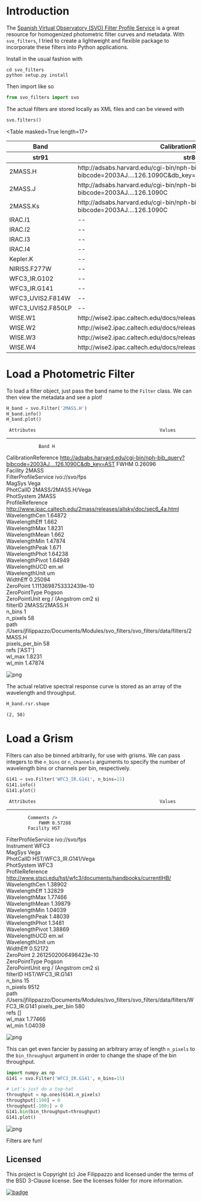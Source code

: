 # Introduction

The [Spanish Virtual Observatory (SVO) Filter Profile Service](http://svo2.cab.inta-csic.es/theory/fps3/) is a great resource for homogenized photometric filter curves and metadata. With `svo_filters`, I tried to create a lightweight and flexible package to incorporate these filters into Python applications.

Install in the usual fashion with

```
cd svo_filters
python setup.py install
```

Then import like so


```python
from svo_filters import svo
```

The actual filters are stored locally as XML files and can be viewed with


```python
svo.filters()
```




&lt;Table masked=True length=17&gt;
<table id="table4531156752" class="table-striped table-bordered table-condensed">
<thead><tr><th>Band</th><th>CalibrationReference</th><th>FWHM</th><th>Facility</th><th>FilterProfileService</th><th>MagSys</th><th>PhotCalID</th><th>PhotSystem</th><th>ProfileReference</th><th>WavelengthCen</th><th>WavelengthEff</th><th>WavelengthMax</th><th>WavelengthMean</th><th>WavelengthMin</th><th>WavelengthPeak</th><th>WavelengthPhot</th><th>WavelengthPivot</th><th>WavelengthUCD</th><th>WavelengthUnit</th><th>WidthEff</th><th>ZeroPoint</th><th>ZeroPointType</th><th>ZeroPointUnit</th><th>filterID</th><th>n_bins</th><th>n_channels</th><th>path</th><th>refs</th><th>Instrument</th><th>DetectorType</th><th>Comments</th></tr></thead>
<thead><tr><th>str91</th><th>str86</th><th>str91</th><th>str91</th><th>str91</th><th>str91</th><th>str91</th><th>str91</th><th>str91</th><th>str91</th><th>str91</th><th>str91</th><th>str91</th><th>str91</th><th>str91</th><th>str91</th><th>str91</th><th>str91</th><th>str91</th><th>str91</th><th>str91</th><th>str91</th><th>str91</th><th>str91</th><th>str91</th><th>str91</th><th>str91</th><th>str91</th><th>str91</th><th>str86</th><th>str91</th></tr></thead>
<tr><td>2MASS.H</td><td>http://adsabs.harvard.edu/cgi-bin/nph-bib_query?bibcode=2003AJ....126.1090C&amp;db_key=AST</td><td>0.26096</td><td>2MASS</td><td>ivo://svo/fps</td><td>Vega</td><td>2MASS/2MASS.H/Vega</td><td>2MASS</td><td>http://www.ipac.caltech.edu/2mass/releases/allsky/doc/sec6_4a.html</td><td>1.64872</td><td>1.662</td><td>1.8231</td><td>1.662</td><td>1.47874</td><td>1.671</td><td>1.64238</td><td>1.64949</td><td>em.wl</td><td>um</td><td>0.25094</td><td>1024.0</td><td>Pogson</td><td>Jy</td><td>2MASS/2MASS.H</td><td>1</td><td>58</td><td>/Users/jfilippazzo/Documents/Modules/svo_filters/svo_filters/data/filters/2MASS.H</td><td>[&apos;AST&apos;]</td><td>--</td><td>--</td><td>--</td></tr>
<tr><td>2MASS.J</td><td>http://adsabs.harvard.edu/cgi-bin/nph-bib_query?bibcode=2003AJ....126.1090C</td><td>0.21491</td><td>2MASS</td><td>ivo://svo/fps</td><td>Vega</td><td>2MASS/2MASS.J/Vega</td><td>2MASS</td><td>http://www.ipac.caltech.edu/2mass/releases/allsky/doc/sec6_4a.html#rsr</td><td>1.23906</td><td>1.235</td><td>1.4068</td><td>1.235</td><td>1.08065</td><td>1.326</td><td>1.23209</td><td>1.23931</td><td>em.wl</td><td>um</td><td>0.16241</td><td>1594.0</td><td>Pogson</td><td>Jy</td><td>2MASS/2MASS.J</td><td>1</td><td>107</td><td>/Users/jfilippazzo/Documents/Modules/svo_filters/svo_filters/data/filters/2MASS.J</td><td>[&apos;2003AJ....126.1090C&apos;]</td><td>--</td><td>--</td><td>--</td></tr>
<tr><td>2MASS.Ks</td><td>http://adsabs.harvard.edu/cgi-bin/nph-bib_query?bibcode=2003AJ....126.1090C</td><td>0.27846</td><td>2MASS</td><td>ivo://svo/fps</td><td>Vega</td><td>2MASS/2MASS.Ks/Vega</td><td>2MASS</td><td>http://www.ipac.caltech.edu/2mass/releases/allsky/doc/sec6_4a.html#rsr</td><td>2.1634</td><td>2.159</td><td>2.35524</td><td>2.159</td><td>1.95437</td><td>2.263</td><td>2.15577</td><td>2.16386</td><td>em.wl</td><td>um</td><td>0.26189</td><td>666.8</td><td>Pogson</td><td>Jy</td><td>2MASS/2MASS.Ks</td><td>1</td><td>76</td><td>/Users/jfilippazzo/Documents/Modules/svo_filters/svo_filters/data/filters/2MASS.Ks</td><td>[&apos;2003AJ....126.1090C&apos;]</td><td>--</td><td>--</td><td>--</td></tr>
<tr><td>IRAC.I1</td><td>--</td><td>0.74317</td><td>Spitzer</td><td>ivo://svo/fps</td><td>Vega</td><td>Spitzer/IRAC.I1/Vega</td><td>IRAC</td><td>http://ssc.spitzer.caltech.edu/irac/spectral_response.html</td><td>3.54656</td><td>3.50751</td><td>3.96144</td><td>3.55726</td><td>3.12962</td><td>3.73052</td><td>3.52039</td><td>3.55079</td><td>em.wl</td><td>um</td><td>0.68362</td><td>277.222253517</td><td>Pogson</td><td>Jy</td><td>Spitzer/IRAC.I1</td><td>1</td><td>391</td><td>/Users/jfilippazzo/Documents/Modules/svo_filters/svo_filters/data/filters/IRAC.I1</td><td>[]</td><td>IRAC</td><td>--</td><td>--</td></tr>
<tr><td>IRAC.I2</td><td>--</td><td>1.00968</td><td>Spitzer</td><td>ivo://svo/fps</td><td>Vega</td><td>Spitzer/IRAC.I2/Vega</td><td>IRAC</td><td>http://ssc.spitzer.caltech.edu/irac/spectral_response.html</td><td>4.50243</td><td>4.43658</td><td>5.05606</td><td>4.50493</td><td>3.91733</td><td>4.43578</td><td>4.4543</td><td>4.49596</td><td>em.wl</td><td>um</td><td>0.86499</td><td>179.036636396</td><td>Pogson</td><td>Jy</td><td>Spitzer/IRAC.I2</td><td>1</td><td>401</td><td>/Users/jfilippazzo/Documents/Modules/svo_filters/svo_filters/data/filters/IRAC.I2</td><td>[]</td><td>IRAC</td><td>--</td><td>--</td></tr>
<tr><td>IRAC.I3</td><td>--</td><td>1.39119</td><td>Spitzer</td><td>ivo://svo/fps</td><td>Vega</td><td>Spitzer/IRAC.I3/Vega</td><td>IRAC</td><td>http://ssc.spitzer.caltech.edu/irac/spectral_response.html</td><td>5.71566</td><td>5.6281</td><td>6.50889</td><td>5.73857</td><td>4.89828</td><td>5.96712</td><td>5.65638</td><td>5.72446</td><td>em.wl</td><td>um</td><td>1.25612</td><td>113.848293842</td><td>Pogson</td><td>Jy</td><td>Spitzer/IRAC.I3</td><td>1</td><td>311</td><td>/Users/jfilippazzo/Documents/Modules/svo_filters/svo_filters/data/filters/IRAC.I3</td><td>[]</td><td>IRAC</td><td>--</td><td>--</td></tr>
<tr><td>IRAC.I4</td><td>--</td><td>2.83118</td><td>Spitzer</td><td>ivo://svo/fps</td><td>Vega</td><td>Spitzer/IRAC.I4/Vega</td><td>IRAC</td><td>http://ssc.spitzer.caltech.edu/irac/spectral_response.html</td><td>7.85565</td><td>7.58916</td><td>9.58759</td><td>7.92737</td><td>6.29938</td><td>8.45909</td><td>7.67414</td><td>7.88423</td><td>em.wl</td><td>um</td><td>2.52885</td><td>61.9973692512</td><td>Pogson</td><td>Jy</td><td>Spitzer/IRAC.I4</td><td>1</td><td>350</td><td>/Users/jfilippazzo/Documents/Modules/svo_filters/svo_filters/data/filters/IRAC.I4</td><td>[]</td><td>IRAC</td><td>--</td><td>--</td></tr>
<tr><td>Kepler.K</td><td>--</td><td>0.39934</td><td>Kepler</td><td>ivo://svo/fps</td><td>Vega</td><td>Kepler/Kepler.K/Vega</td><td>Kepler</td><td>http://keplergo.arc.nasa.gov/CalibrationResponse.shtml</td><td>0.63593</td><td>0.57813</td><td>0.90502</td><td>0.64168</td><td>0.41837</td><td>0.589</td><td>0.59823</td><td>0.63034</td><td>em.wl</td><td>um</td><td>0.35284</td><td>3033.0662326897</td><td>Pogson</td><td>Jy</td><td>Kepler/Kepler.K</td><td>1</td><td>623</td><td>/Users/jfilippazzo/Documents/Modules/svo_filters/svo_filters/data/filters/Kepler.K</td><td>[]</td><td>Kepler</td><td>--</td><td>--</td></tr>
<tr><td>NIRISS.F277W</td><td>--</td><td>0.73007</td><td>JWST</td><td>ivo://svo/fps</td><td>Vega</td><td>JWST/NIRISS.F277W/Vega</td><td>NIRISS</td><td>http://jwst.astro.umontreal.ca/?page_id=116</td><td>2.77775</td><td>2.72355</td><td>3.22972</td><td>2.78392</td><td>2.36989</td><td>2.902</td><td>2.73952</td><td>2.77579</td><td>em.wl</td><td>um</td><td>0.71526</td><td>430.62938035989</td><td>Pogson</td><td>Jy</td><td>JWST/NIRISS.F277W</td><td>1</td><td>933</td><td>/Users/jfilippazzo/Documents/Modules/svo_filters/svo_filters/data/filters/NIRISS.F277W</td><td>[]</td><td>NIRISS</td><td>1</td><td>--</td></tr>
<tr><td>WFC3_IR.G102</td><td>--</td><td>0.57288</td><td>HST</td><td>ivo://svo/fps</td><td>Vega</td><td>HST/WFC3_IR.G141/Vega</td><td>WFC3</td><td>http://www.stsci.edu/hst/wfc3/documents/handbooks/currentIHB/</td><td>1.38902</td><td>1.32829</td><td>1.77466</td><td>1.39879</td><td>1.04039</td><td>1.48039</td><td>1.3481</td><td>1.38869</td><td>em.wl</td><td>um</td><td>0.52172</td><td>1330.8028480785</td><td>Pogson</td><td>Jy</td><td>HST/WFC3_IR.G141</td><td>1</td><td>9512</td><td>/Users/jfilippazzo/Documents/Modules/svo_filters/svo_filters/data/filters/WFC3_IR.G102</td><td>[]</td><td>WFC3</td><td>--</td><td>/&gt;</td></tr>
<tr><td>WFC3_IR.G141</td><td>--</td><td>0.57288</td><td>HST</td><td>ivo://svo/fps</td><td>Vega</td><td>HST/WFC3_IR.G141/Vega</td><td>WFC3</td><td>http://www.stsci.edu/hst/wfc3/documents/handbooks/currentIHB/</td><td>1.38902</td><td>1.32829</td><td>1.77466</td><td>1.39879</td><td>1.04039</td><td>1.48039</td><td>1.3481</td><td>1.38869</td><td>em.wl</td><td>um</td><td>0.52172</td><td>1330.8028480785</td><td>Pogson</td><td>Jy</td><td>HST/WFC3_IR.G141</td><td>1</td><td>9512</td><td>/Users/jfilippazzo/Documents/Modules/svo_filters/svo_filters/data/filters/WFC3_IR.G141</td><td>[]</td><td>WFC3</td><td>--</td><td>/&gt;</td></tr>
<tr><td>WFC3_UVIS2.F814W</td><td>--</td><td>0.15047</td><td>HST</td><td>ivo://svo/fps</td><td>Vega</td><td>HST/WFC3_UVIS2.F814W/Vega</td><td>WFC3</td><td>http://www.stsci.edu/hst/wfc3/documents/handbooks/currentIHB/</td><td>0.78142</td><td>0.78961</td><td>0.96836</td><td>0.80527</td><td>0.69782</td><td>0.71331</td><td>0.795</td><td>0.8024</td><td>em.wl</td><td>um</td><td>0.15357</td><td>2440.7647763072</td><td>Pogson</td><td>Jy</td><td>HST/WFC3_UVIS2.F814W</td><td>1</td><td>1981</td><td>/Users/jfilippazzo/Documents/Modules/svo_filters/svo_filters/data/filters/WFC3_UVIS2.F814W</td><td>[]</td><td>WFC3</td><td>--</td><td>/&gt;</td></tr>
<tr><td>WFC3_UVIS2.F850LP</td><td>--</td><td>0.1168</td><td>HST</td><td>ivo://svo/fps</td><td>Vega</td><td>HST/WFC3_UVIS2.F850LP/Vega</td><td>WFC3</td><td>http://www.stsci.edu/hst/wfc3/documents/handbooks/currentIHB/</td><td>0.90823</td><td>0.91246</td><td>1.09224</td><td>0.91781</td><td>0.82505</td><td>0.88218</td><td>0.91474</td><td>0.9166</td><td>em.wl</td><td>um</td><td>0.1182</td><td>2240.8216993878</td><td>Pogson</td><td>Jy</td><td>HST/WFC3_UVIS2.F850LP</td><td>1</td><td>1711</td><td>/Users/jfilippazzo/Documents/Modules/svo_filters/svo_filters/data/filters/WFC3_UVIS2.F850LP</td><td>[]</td><td>WFC3</td><td>--</td><td>/&gt;</td></tr>
<tr><td>WISE.W1</td><td>http://wise2.ipac.caltech.edu/docs/release/prelim/expsup/figures/sec4_3gt4.gif</td><td>0.63579</td><td>WISE</td><td>ivo://svo/fps</td><td>Vega</td><td>WISE/WISE.W1/Vega</td><td>WISE</td><td>http://wise2.ipac.caltech.edu/docs/release/prelim/expsup/sec4_3g.html#WISEZMA</td><td>3.46552</td><td>3.3526</td><td>3.87239</td><td>3.3526</td><td>2.7541</td><td>3.48</td><td>3.3387</td><td>3.3897</td><td>em.wl</td><td>um</td><td>0.66264</td><td>309.54</td><td>Pogson</td><td>Jy</td><td>WISE/WISE.W1</td><td>1</td><td>141</td><td>/Users/jfilippazzo/Documents/Modules/svo_filters/svo_filters/data/filters/WISE.W1</td><td>[&apos;http://wise2.ipac.caltech.edu/docs/release/prelim/expsup/figures/sec4_3gt4.gif&apos;]</td><td>--</td><td>--</td><td>--</td></tr>
<tr><td>WISE.W2</td><td>http://wise2.ipac.caltech.edu/docs/release/prelim/expsup/figures/sec4_3gt4.gif</td><td>1.10732</td><td>WISE</td><td>ivo://svo/fps</td><td>Vega</td><td>WISE/WISE.W2/Vega</td><td>WISE</td><td>http://wise2.ipac.caltech.edu/docs/release/prelim/expsup/sec4_3g.html#WISEZMA</td><td>4.6443</td><td>4.6028</td><td>5.34136</td><td>4.6028</td><td>3.96333</td><td>4.93</td><td>4.58694</td><td>4.64064</td><td>em.wl</td><td>um</td><td>1.04227</td><td>171.787</td><td>Pogson</td><td>Jy</td><td>WISE/WISE.W2</td><td>1</td><td>168</td><td>/Users/jfilippazzo/Documents/Modules/svo_filters/svo_filters/data/filters/WISE.W2</td><td>[&apos;http://wise2.ipac.caltech.edu/docs/release/prelim/expsup/figures/sec4_3gt4.gif&apos;]</td><td>--</td><td>--</td><td>--</td></tr>
<tr><td>WISE.W3</td><td>http://wise2.ipac.caltech.edu/docs/release/prelim/expsup/figures/sec4_3gt4.gif</td><td>6.2758</td><td>WISE</td><td>ivo://svo/fps</td><td>Vega</td><td>WISE/WISE.W3/Vega</td><td>WISE</td><td>http://wise2.ipac.caltech.edu/docs/release/prelim/expsup/sec4_3g.html#WISEZMA</td><td>13.21564</td><td>11.5608</td><td>17.26134</td><td>11.5608</td><td>7.44304</td><td>14.46</td><td>11.30813</td><td>12.56755</td><td>em.wl</td><td>um</td><td>5.50557</td><td>31.674</td><td>Pogson</td><td>Jy</td><td>WISE/WISE.W3</td><td>1</td><td>1122</td><td>/Users/jfilippazzo/Documents/Modules/svo_filters/svo_filters/data/filters/WISE.W3</td><td>[&apos;http://wise2.ipac.caltech.edu/docs/release/prelim/expsup/figures/sec4_3gt4.gif&apos;]</td><td>--</td><td>--</td><td>--</td></tr>
<tr><td>WISE.W4</td><td>http://wise2.ipac.caltech.edu/docs/release/prelim/expsup/figures/sec4_3gt4.gif</td><td>4.73973</td><td>WISE</td><td>ivo://svo/fps</td><td>Vega</td><td>WISE/WISE.W4/Vega</td><td>WISE</td><td>http://wise2.ipac.caltech.edu/docs/release/prelim/expsup/sec4_3g.html#WISEZMA</td><td>22.22288</td><td>22.0883</td><td>27.91072</td><td>22.0883</td><td>19.52008</td><td>21.62</td><td>22.02311</td><td>22.31427</td><td>em.wl</td><td>um</td><td>4.10168</td><td>8.363</td><td>Pogson</td><td>Jy</td><td>WISE/WISE.W4</td><td>1</td><td>897</td><td>/Users/jfilippazzo/Documents/Modules/svo_filters/svo_filters/data/filters/WISE.W4</td><td>[&apos;http://wise2.ipac.caltech.edu/docs/release/prelim/expsup/figures/sec4_3gt4.gif&apos;]</td><td>--</td><td>--</td><td>--</td></tr>
</table>



# Load a Photometric Filter

To load a filter object, just pass the band name to the `Filter` class. We can then view the metadata and see a plot!


```python
H_band = svo.Filter('2MASS.H')
H_band.info()
H_band.plot()
```

     Attributes                                              Values                                        
-------------------- --------------------------------------------------------------------------------------
                Band H                                                                                     
CalibrationReference http://adsabs.harvard.edu/cgi-bin/nph-bib_query?bibcode=2003AJ....126.1090C&db_key=AST
                FWHM 0.26096                                                                               
            Facility 2MASS                                                                                 
FilterProfileService ivo://svo/fps                                                                         
              MagSys Vega                                                                                  
           PhotCalID 2MASS/2MASS.H/Vega                                                                    
          PhotSystem 2MASS                                                                                 
    ProfileReference http://www.ipac.caltech.edu/2mass/releases/allsky/doc/sec6_4a.html                    
       WavelengthCen 1.64872                                                                               
       WavelengthEff 1.662                                                                                 
       WavelengthMax 1.8231                                                                                
      WavelengthMean 1.662                                                                                 
       WavelengthMin 1.47874                                                                               
      WavelengthPeak 1.671                                                                                 
      WavelengthPhot 1.64238                                                                               
     WavelengthPivot 1.64949                                                                               
       WavelengthUCD em.wl                                                                                 
      WavelengthUnit um                                                                                    
            WidthEff 0.25094                                                                               
           ZeroPoint 1.1113698753332439e-10                                                                
       ZeroPointType Pogson                                                                                
       ZeroPointUnit erg / (Angstrom cm2 s)                                                                
            filterID 2MASS/2MASS.H                                                                         
              n_bins 1                                                                                     
            n_pixels 58                                                                                    
                path /Users/jfilippazzo/Documents/Modules/svo_filters/svo_filters/data/filters/2MASS.H     
      pixels_per_bin 58                                                                                    
                refs ['AST']                                                                               
              wl_max 1.8231                                                                                
              wl_min 1.47874                                                                               


![png](svo_demo_files/svo_demo_7_1.png)


The actual relative spectral response curve is stored as an array of the wavelength and throughput.


```python
H_band.rsr.shape
```




    (2, 58)



# Load a Grism

Filters can also be binned arbitrarily, for use with grisms. We can pass integers to the `n_bins` or `n_channels` arguments to specify the number of wavelength bins or channels per bin, respectively.


```python
G141 = svo.Filter('WFC3_IR.G141', n_bins=15)
G141.info()
G141.plot()
```

     Attributes                                              Values                                        
-------------------- --------------------------------------------------------------------------------------
            Comments />                                                                                    
                FWHM 0.57288                                                                               
            Facility HST                                                                                   
FilterProfileService ivo://svo/fps                                                                         
          Instrument WFC3                                                                                  
              MagSys Vega                                                                                  
           PhotCalID HST/WFC3_IR.G141/Vega                                                                 
          PhotSystem WFC3                                                                                  
    ProfileReference http://www.stsci.edu/hst/wfc3/documents/handbooks/currentIHB/                         
       WavelengthCen 1.38902                                                                               
       WavelengthEff 1.32829                                                                               
       WavelengthMax 1.77466                                                                               
      WavelengthMean 1.39879                                                                               
       WavelengthMin 1.04039                                                                               
      WavelengthPeak 1.48039                                                                               
      WavelengthPhot 1.3481                                                                                
     WavelengthPivot 1.38869                                                                               
       WavelengthUCD em.wl                                                                                 
      WavelengthUnit um                                                                                    
            WidthEff 0.52172                                                                               
           ZeroPoint 2.2612502006498423e-10                                                                
       ZeroPointType Pogson                                                                                
       ZeroPointUnit erg / (Angstrom cm2 s)                                                                
            filterID HST/WFC3_IR.G141                                                                      
              n_bins 15                                                                                    
            n_pixels 9512                                                                                  
                path /Users/jfilippazzo/Documents/Modules/svo_filters/svo_filters/data/filters/WFC3_IR.G141
      pixels_per_bin 580                                                                                   
                refs []                                                                                    
              wl_max 1.77466                                                                               
              wl_min 1.04039  



![png](svo_demo_files/svo_demo_12_1.png)


This can get even fancier by passing an arbitrary array of length `n_pixels` to the `bin_throughput` argument in order to change the shape of the bin throughput.


```python
import numpy as np
G141 = svo.Filter('WFC3_IR.G141', n_bins=15)

# Let's just do a top-hat
throughput = np.ones(G141.n_pixels)
throughput[:100] = 0
throughput[-100:] = 0
G141.bin(bin_throughput=throughput)
G141.plot()
```

![png](svo_demo_files/svo_demo_14_1.png)


Filters are fun!

## Licensed

This project is Copyright (c) Joe Filippazzo and licensed under the terms of the BSD 3-Clause license. See the licenses folder for more information.

[![badge](http://img.shields.io/badge/powered%20by-AstroPy-orange.svg?style=flat)](http://www.astropy.org)

